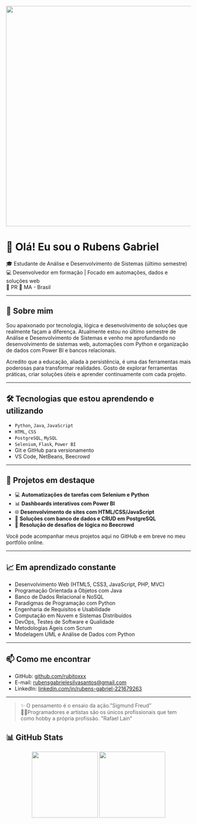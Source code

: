 <p align="center">
  <img src="https://blog.estacio.br/wp-content/uploads/2024/12/estacio_sociedadedeensinosupoeriorestaciodesaltda_image_194.webp" width="600"/>
</p>

# 👋 Olá! Eu sou o Rubens Gabriel

🎓 Estudante de Análise e Desenvolvimento de Sistemas (último semestre)  
💻 Desenvolvedor em formação | Focado em automações, dados e soluções web  
📍 PR 🔁 MA - Brasil

---

## 🚀 Sobre mim

Sou apaixonado por tecnologia, lógica e desenvolvimento de soluções que realmente façam a diferença. Atualmente estou no último semestre de Análise e Desenvolvimento de Sistemas e venho me aprofundando no desenvolvimento de sistemas web, automações com Python e organização de dados com Power BI e bancos relacionais.

Acredito que a educação, aliada à persistência, é uma das ferramentas mais poderosas para transformar realidades. Gosto de explorar ferramentas práticas, criar soluções úteis e aprender continuamente com cada projeto.

---

## 🛠️ Tecnologias que estou aprendendo e utilizando

- `Python`, `Java`, `JavaScript`
- `HTML`, `CSS`
- `PostgreSQL`, `MySQL`
- `Selenium`, `Flask`, `Power BI`
- Git e GitHub para versionamento
- VS Code, NetBeans, Beecrowd

---

## 📘 Projetos em destaque

- 💻 **Automatizações de tarefas com Selenium e Python**
- 📊 **Dashboards interativos com Power BI**
- 🌐 **Desenvolvimento de sites com HTML/CSS/JavaScript**
- 🧩 **Soluções com banco de dados e CRUD em PostgreSQL**
- 🧠 **Resolução de desafios de lógica no Beecrowd**

Você pode acompanhar meus projetos aqui no GitHub e em breve no meu portfólio online.

---

## 📈 Em aprendizado constante

- Desenvolvimento Web (HTML5, CSS3, JavaScript, PHP, MVC)  
- Programação Orientada a Objetos com Java  
- Banco de Dados Relacional e NoSQL  
- Paradigmas de Programação com Python  
- Engenharia de Requisitos e Usabilidade  
- Computação em Nuvem e Sistemas Distribuídos  
- DevOps, Testes de Software e Qualidade  
- Metodologias Ágeis com Scrum  
- Modelagem UML e Análise de Dados com Python

---

## 📫 Como me encontrar

- GitHub: [github.com/rubitoxxx](https://github.com/rubitoxxx)
- E-mail: rubensgabrielesilvasantos@gmail.com
- LinkedIn: [linkedin.com/in/rubens-gabriel-221679263](https://www.linkedin.com/in/rubens-gabriel-221679263)

---

> ✨ O pensamento é o ensaio da ação."Sigmund Freud”  
> 👨‍💻Programadores e artistas são os únicos profissionais que tem como hobby a própria profissão. "Rafael Lain"
## 📊 GitHub Stats

<p align="center">
  <img height="180em" src="https://github-readme-stats.vercel.app/api?username=rubitoxxx&show_icons=true&theme=tokyonight&include_all_commits=true&count_private=true"/>
  <img height="180em" src="https://github-readme-stats.vercel.app/api/top-langs/?username=rubitoxxx&layout=compact&langs_count=7&theme=tokyonight"/>
</p>
